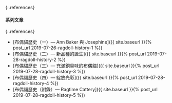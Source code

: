 {:.references}
#### 系列文章

{:.references}
* [布偶貓歷史（一）— Ann Baker 與 Josephine]({{ site.baseurl }}{% post_url 2019-07-26-ragdoll-history-1 %})
* [布偶貓歷史（二）— 新品種的誕生]({{ site.baseurl }}{% post_url 2019-07-28-ragdoll-history-2 %})
* [布偶貓歷史（三）— 充滿銅臭味的布偶貓]({{ site.baseurl }}{% post_url 2019-07-28-ragdoll-history-3 %})
* [布偶貓歷史（四）— 綻放光彩]({{ site.baseurl }}{% post_url 2019-07-28-ragdoll-history-4 %})
* [布偶貓歷史（附錄）— Ragtime Cattery]({{ site.baseurl }}{% post_url 2019-07-28-ragdoll-history-5 %})
